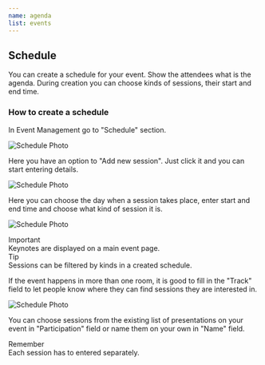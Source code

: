 ```yaml
---
name: agenda
list: events
---
```

<section>

  ## Schedule

  You can create a schedule for your event. Show the attendees what is the agenda. During creation you can choose kinds of sessions, their start and end time.

  ### How to create a schedule

  In Event Management go to "Schedule" section.

  ![Schedule Photo](/images/ag1.png)

  Here you have an option to "Add new session". Just click it and you can start entering details.

  ![Schedule Photo](/images/ag2.png)

  Here you can choose the day when a session takes place, enter start and end time and choose what kind of session it is.

  ![Schedule Photo](/images/kindnew.png)

  <article class="message is-primary">
    <div class="message-header">
      Important
    </div>
    <div class="message-body">
      Keynotes are displayed on a main event page.
    </div>
  </article>

  <article class="message is-info">
    <div class="message-header">
      Tip
    </div>
    <div class="message-body">
      Sessions can be filtered by kinds in a created schedule.
    </div>
  </article>

  If the event happens in more than one room, it is good to fill in the "Track" field to let people know where they can find sessions they are interested in.

  ![Schedule Photo](/images/tracknew.png)

  You can choose sessions from the existing list of presentations on your event in "Participation" field or name them on your own in "Name" field.

  <article class="message is-warning">
    <div class="message-header">
      Remember
    </div>
    <div class="message-body">
      Each session has to entered separately.
    </div>
  </article>
</section>
